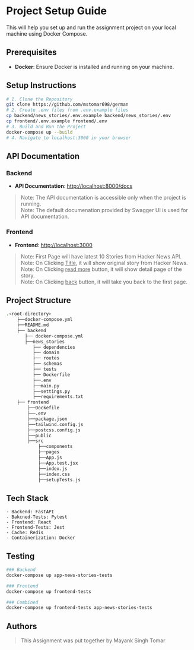 # Project Setup Guide

This will help you set up and run the assignment project on your local machine using Docker Compose.

## Prerequisites

- **Docker**: Ensure Docker is installed and running on your machine.

## Setup Instructions

```bash
# 1. Clone the Repository
git clone https://github.com/mstomar698/german
# 2. Create .env files from .env.example files
cp backend/news_stories/.env.example backend/news_stories/.env
cp frontend/.env.example frontend/.env
# 3. Build and Run the Project
docker-compose up --build
# 4. Navigate to localhost:3000 in your browser
```

## API Documentation
 
### Backend
- **API Documentation**: [http://localhost:8000/docs](http://localhost:8000/docs)
> Note: The API documentation is accessible only when the project is running. <br />
> Note: The default documenation provided by Swagger UI is used for API documentation. 

### Frontend
- **Frontend**: [http://localhost:3000](http://localhost:3000)
> Note: First Page will have latest 10 Stories from Hacker News API. <br />
> Note: On Clicking <u>Title</u>, it will show original story from Hacker News. <br />
> Note: On Clicking <u>read more</u> button, it will show detail page of the story. <br />
> Note: On Clicking <u>back</u> button, it will take you back to the first page.  <br />

## Project Structure

```bash
.<root-directory>
    ├──docker-compose.yml
    ├──README.md
    ├── backend
       ├── docker-compose.yml
       ├──news_stories
          ├── dependencies
          ├── domain
          ├── routes
          ├── schemas
          ├── tests
          ├── Dockerfile
          ├──.env
          ├──main.py
          ├──settings.py
          ├──requirements.txt
    ├── frontend
        ├──Dockefile
        ├──.env
        ├──package.json
        ├──tailwind.config.js
        ├──postcss.config.js
        ├──public
        ├──src
            ├──components
            ├──pages
            ├──App.js
            ├──App.test.jsx
            ├──index.js
            ├──index.css
            ├──setupTests.js
```

## Tech Stack

```
- Backend: FastAPI
- Bakcned-Tests: Pytest
- Frontend: React
- Frontend-Tests: Jest
- Cache: Redis
- Containerization: Docker
```

## Testing
    
```bash
### Backend
docker-compose up app-news-stories-tests

### Frontend
docker-compose up frontend-tests

### Combined
docker-compose up frontend-tests app-news-stories-tests
```

## Authors
> This Assignment was put together by Mayank Singh Tomar